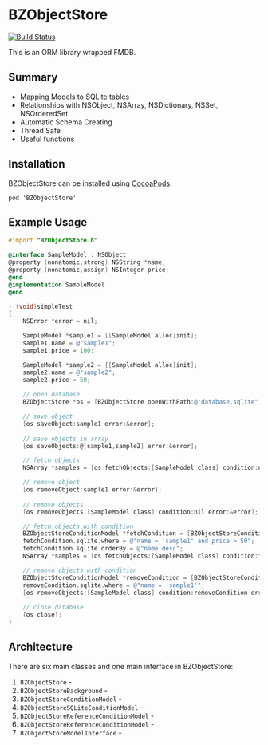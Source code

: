 BZObjectStore
=============
[![Build Status](https://travis-ci.org/expensivegasprices/BZObjectStore.svg)](https://travis-ci.org/expensivegasprices/BZObjectStore)

This is an ORM library wrapped FMDB.

## Summary
- Mapping Models to SQLite tables
- Relationships with NSObject, NSArray, NSDictionary, NSSet, NSOrderedSet
- Automatic Schema Creating
- Thread Safe
- Useful functions

## Installation
BZObjectStore can be installed using [CocoaPods](http://cocoapods.org/).
```
pod 'BZObjectStore'
```

## Example Usage
``` objective-c
#import "BZObjectStore.h"

@interface SampleModel : NSObject
@property (nonatomic,strong) NSString *name;
@property (nonatomic,assign) NSInteger price;
@end
@implementation SampleModel
@end

- (void)simpleTest
{
    NSError *error = nil;

    SampleModel *sample1 = [[SampleModel alloc]init];
    sample1.name = @"sample1";
    sample1.price = 100;

    SampleModel *sample2 = [[SampleModel alloc]init];
    sample2.name = @"sample2";
    sample2.price = 50;
    
    // open database
    BZObjectStore *os = [BZObjectStore openWithPath:@"database.sqlite" error:&error];

    // save object
    [os saveObject:sample1 error:&error];
    
    // save objects in array
    [os saveObjects:@[sample1,sample2] error:&error];

    // fetch objects
    NSArray *samples = [os fetchObjects:[SampleModel class] condition:nil error:&error];

    // remove object
    [os removeObject:sample1 error:&error];
    
    // remove objects
    [os removeObjects:[SampleModel class] condition:nil error:&error];

    // fetch objects with condition
    BZObjectStoreConditionModel *fetchCondition = [BZObjectStoreConditionModel condition];
    fetchCondition.sqlite.where = @"name = 'sample1' and price > 50";
    fetchCondition.sqlite.orderBy = @"name desc";
    NSArray *samples = [os fetchObjects:[SampleModel class] condition:fetchCondition error:&error];

    // remove objects with condition
    BZObjectStoreConditionModel *removeCondition = [BZObjectStoreConditionModel condition];
    removeCondition.sqlite.where = @"name = 'sample1'";
    [os removeObjects:[SampleModel class] condition:removeCondition error:&error];
    
    // close database
    [os close];
}
```

## Architecture
There are six main classes and one main interface in BZObjectStore:

1. `BZObjectStore` - 
2. `BZObjectStoreBackground` - 
3. `BZObjectStoreConditionModel` - 
4. `BZObjectStoreSQLiteConditionModel` - 
5. `BZObjectStoreReferenceConditionModel` - 
6. `BZObjectStoreReferenceConditionModel` - 
7. `BZObjectStoreModelInterface` - 
